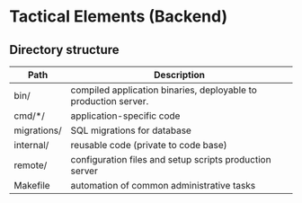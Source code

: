 # Tactical Elements (Backend)

## Directory structure

|Path|Description|
|---|---|
|bin/|compiled application binaries, deployable to production server.|
|cmd/*/|application-specific code|
|migrations/|SQL migrations for database|
|internal/|reusable code (private to code base)|
|remote/|configuration files and setup scripts production server|
|Makefile|automation of common administrative tasks|
